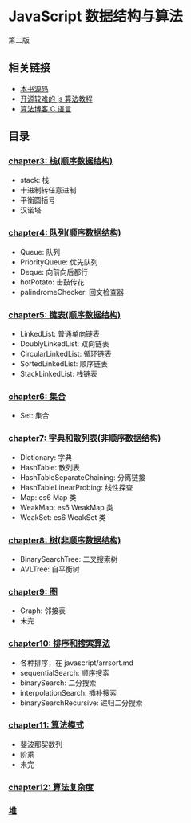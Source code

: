 # JavaScript 数据结构与算法

第二版

## 相关链接

- [本书源码](https://github.com/loiane/javascript-datastructures-algorithms)
- [开源较难的 js 算法教程](https://github.com/trekhleb/javascript-algorithms)
- [算法博客 C 语言](https://www.gitbook.com/book/wizardforcel/the-art-of-programming-by-july)

## 目录

### [chapter3: 栈(顺序数据结构)](chapter3.md)

- stack: 栈
- 十进制转任意进制
- 平衡圆括号
- 汉诺塔

### [chapter4: 队列(顺序数据结构)](chapter4.md)

- Queue: 队列
- PriorityQueue: 优先队列
- Deque: 向前向后都行
- hotPotato: 击鼓传花
- palindromeChecker: 回文检查器

### [chapter5: 链表(顺序数据结构)](chapter5.md)

- LinkedList: 普通单向链表
- DoublyLinkedList: 双向链表
- CircularLinkedList: 循环链表
- SortedLinkedList: 顺序链表
- StackLinkedList: 栈链表

### [chapter6: 集合](chapter6.md)

- Set: 集合

### [chapter7: 字典和散列表(非顺序数据结构)](chapter7.md)

- Dictionary: 字典
- HashTable: 散列表
- HashTableSeparateChaining: 分离链接
- HashTableLinearProbing: 线性探查
- Map: es6 Map 类
- WeakMap: es6 WeakMap 类
- WeakSet: es6 WeakSet 类

### [chapter8: 树(非顺序数据结构)](chapter8.md)

- BinarySearchTree: 二叉搜索树
- AVLTree: 自平衡树

### [chapter9: 图](chapter9.md)

- Graph: 邻接表
- 未完

### [chapter10: 排序和搜索算法](chapter10.md)

- 各种排序，在 javascript/arrsort.md
- sequentialSearch: 顺序搜索
- binarySearch: 二分搜索
- interpolationSearch: 插补搜索
- binarySearchRecursive: 递归二分搜索

### [chapter11: 算法模式](chapter11.md)

- 斐波那契数列
- 阶乘
- 未完

### [chapter12: 算法复杂度](chapter12.md)

### [堆](heap.md)
